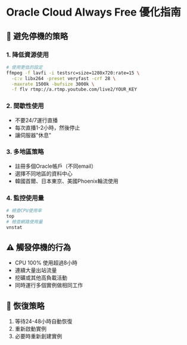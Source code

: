 # Oracle Cloud Always Free 優化指南

## 🎯 **避免停機的策略**

### 1. **降低資源使用**
```bash
# 使用更低的設定
ffmpeg -f lavfi -i testsrc=size=1280x720:rate=15 \
  -c:v libx264 -preset veryfast -crf 28 \
  -maxrate 1500k -bufsize 3000k \
  -f flv rtmp://a.rtmp.youtube.com/live2/YOUR_KEY
```

### 2. **間歇性使用**
- 不要24/7運行直播
- 每次直播1-2小時，然後停止
- 讓伺服器"休息"

### 3. **多地區策略**
- 註冊多個Oracle帳戶（不同email）
- 選擇不同地區的資料中心
- 韓國首爾、日本東京、美國Phoenix輪流使用

### 4. **監控使用量**
```bash
# 檢查CPU使用率
top
# 檢查網路使用量
vnstat
```

## ⚠️ **觸發停機的行為**
- CPU 100% 使用超過8小時
- 連續大量出站流量
- 挖礦或其他高負載活動
- 同時運行多個實例做相同工作

## 🔄 **恢復策略**
1. 等待24-48小時自動恢復
2. 重新啟動實例
3. 必要時重新創建實例 